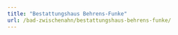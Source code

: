 ```yaml
---
title: "Bestattungshaus Behrens-Funke"
url: /bad-zwischenahn/bestattungshaus-behrens-funke/
---
```

